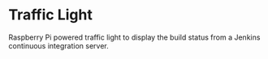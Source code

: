 # Traffic Light

Raspberry Pi powered traffic light to display the build status from a Jenkins continuous integration server.
